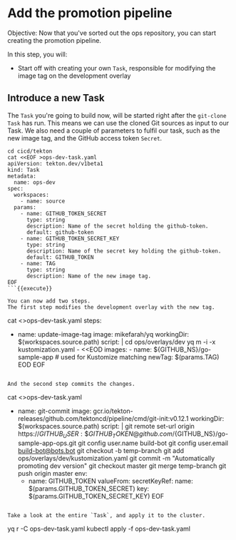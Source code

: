 # Add the promotion pipeline

Objective:
Now that you've sorted out the ops repository, you can start creating the promotion pipeline.

In this step, you will:
- Start off with creating your own `Task`, responsible for modifying the image tag on the development overlay

## Introduce a new Task

The `Task` you're going to build now, will be started right after the `git-clone` `Task` has run.
This means we can use the cloned Git sources as input to our Task.
We also need a couple of parameters to fulfil our task, such as the new image tag, and the GitHub access token `Secret`.

```
cd cicd/tekton
cat <<EOF >ops-dev-task.yaml
apiVersion: tekton.dev/v1beta1
kind: Task
metadata:
  name: ops-dev
spec:
  workspaces:
    - name: source
  params:
    - name: GITHUB_TOKEN_SECRET
      type: string
      description: Name of the secret holding the github-token.
      default: github-token
    - name: GITHUB_TOKEN_SECRET_KEY
      type: string
      description: Name of the secret key holding the github-token.
      default: GITHUB_TOKEN
    - name: TAG
      type: string
      description: Name of the new image tag.
EOF
```{{execute}}

You can now add two steps.
The first step modifies the development overlay with the new tag.

```
cat <<EOF >>ops-dev-task.yaml
  steps:
  - name: update-image-tag
    image: mikefarah/yq
    workingDir: \$(workspaces.source.path)
    script: |
        cd ops/overlays/dev
        yq m -i -x kustomization.yaml - <<EOD
        images:
          - name: ${GITHUB_NS}/go-sample-app  # used for Kustomize matching
            newTag: \$(params.TAG)
        EOD
EOF
```{{execute}}

And the second step commits the changes.

```
cat <<EOF >>ops-dev-task.yaml
  - name: git-commit
    image: gcr.io/tekton-releases/github.com/tektoncd/pipeline/cmd/git-init:v0.12.1
    workingDir: \$(workspaces.source.path)
    script: |
      git remote set-url origin https://${GITHUB_USER}:\${GITHUB_TOKEN}@github.com/${GITHUB_NS}/go-sample-app-ops.git
      git config user.name build-bot
      git config user.email build-bot@bots.bot
      git checkout -b temp-branch
      git add ops/overlays/dev/kustomization.yaml
      git commit -m "Automatically promoting dev version"
      git checkout master
      git merge temp-branch
      git push origin master
    env:
      - name: GITHUB_TOKEN
        valueFrom:
          secretKeyRef:
            name: \$(params.GITHUB_TOKEN_SECRET)
            key: \$(params.GITHUB_TOKEN_SECRET_KEY)
EOF
```{{execute}}

Take a look at the entire `Task`, and apply it to the cluster.

```
yq r -C ops-dev-task.yaml
kubectl apply -f ops-dev-task.yaml
```{{execute}}

